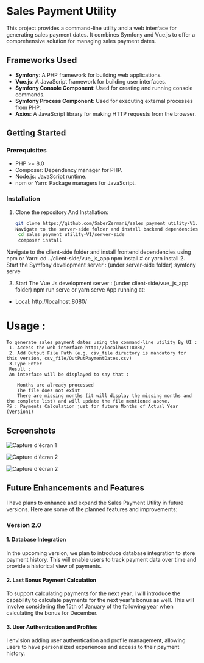 # Sales Payment Utility

This project provides a command-line utility and a web interface for generating sales payment dates. It combines Symfony and Vue.js to offer a comprehensive solution for managing sales payment dates.

## Frameworks Used

- **Symfony**: A PHP framework for building web applications.
- **Vue.js**: A JavaScript framework for building user interfaces.
- **Symfony Console Component**: Used for creating and running console commands.
- **Symfony Process Component**: Used for executing external processes from PHP.
- **Axios**: A JavaScript library for making HTTP requests from the browser.

## Getting Started

### Prerequisites

- PHP >= 8.0
- Composer: Dependency manager for PHP.
- Node.js: JavaScript runtime.
- npm or Yarn: Package managers for JavaScript.

### Installation

1. Clone the repository And Installation:

   ```bash
   git clone https://github.com/SaberZermani/sales_payment_utility-V1.git
   Navigate to the server-side folder and install backend dependencies using Composer:
    cd sales_payment_utility-V1/server-side
    composer install

  Navigate to the client-side folder and install frontend dependencies using npm or Yarn:
  cd ../client-side/vue_js_app
    npm install
    # or
    yarn install
2. Start the Symfony development server :
    (under server-side folder)
    symfony serve  
    
3. Start The Vue Js development server :
(under client-side/vue_js_app folder)
    npm run serve or yarn serve
    App running at:
  - Local:   http://localhost:8080/

# Usage :
    To generate sales payment dates using the command-line utility By UI :
     1. Access the web interface http://localhost:8080/
     2. Add Output File Path (e.g. csv_file directory is mandatory for this version, csv_file/OutPutPaymentDates.csv)
     3.Type Enter 
     Result :
     An interface will be displayed to say that :
        
        Months are already processed      
        The file does not exist 
        There are missing months (it will display the missing months and the complete list) and will update the file mentioned above.
    PS : Payments Calculation just for future Months of Actual Year (Version1)

## Screenshots

![Capture d'écran 1](screenshots/allmonthsprocessed.png)

![Capture d'écran 2](screenshots/not-exist-file.png)

![Capture d'écran 2](screenshots/updateMissedMonths.png)

## Future Enhancements and Features

I have plans to enhance and expand the Sales Payment Utility in future versions. Here are some of the planned features and improvements:

### Version 2.0

#### 1. Database Integration
In the upcoming version, we plan to introduce database integration to store payment history. This will enable users to track payment data over time and provide a historical view of payments.

#### 2. Last Bonus Payment Calculation
To support calculating payments for the next year, I will introduce the capability to calculate payments for the next year's bonus as well. This will involve considering the 15th of January of the following year when calculating the bonus for December.


#### 3. User Authentication and Profiles
I envision adding user authentication and profile management, allowing users to have personalized experiences and access to their payment history.
